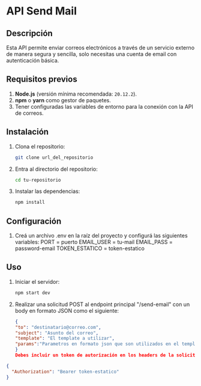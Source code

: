 # **API Send Mail**

## **Descripción**

Esta API permite enviar correos electrónicos a través de un servicio externo de manera segura y sencilla, solo necesitas una cuenta de email con autenticación básica.

## **Requisitos previos**

1. **Node.js** (versión mínima recomendada: `20.12.2`).
2. **npm** o **yarn** como gestor de paquetes.
3. Tener configuradas las variables de entorno para la conexión con la API de correos.

## **Instalación**

1. Clona el repositorio:
   ```bash
   git clone url_del_repositorio
   ```
2. Entra al directorio del repositorio:
   ```bash
   cd tu-repositorio
   ```
3. Instalar las dependencias:
   ```bash
   npm install
   ```

## **Configuración**

1. Creá un archivo .env en la raíz del proyecto y configurá las siguientes variables:
   PORT = puerto
   EMAIL_USER = tu-mail
   EMAIL_PASS = password-email
   TOKEN_ESTATICO = token-estatico

## **Uso**

1. Iniciar el servidor:
   ```bash
   npm start dev
   ```
2. Realizar una solicitud POST al endpoint principal "/send-email" con un body en formato JSON como el siguiente:
   ```json
   {
   "to": "destinatario@correo.com",
   "subject": "Asunto del correo",
   "template": "El template a utilizar",
   "params":"Parametros en formato json que son utilizados en el template"
   }
   Debes incluir un token de autorización en los headers de la solicitud:
   ```

```json
{
  "Authorization": "Bearer token-estatico"
}
```
